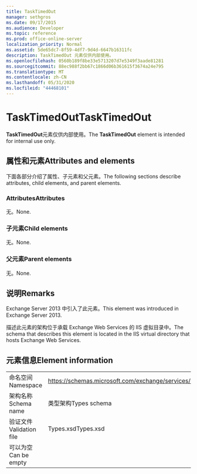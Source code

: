 ```yaml
---
title: TaskTimedOut
manager: sethgros
ms.date: 09/17/2015
ms.audience: Developer
ms.topic: reference
ms.prod: office-online-server
localization_priority: Normal
ms.assetid: 5de65dc7-8f59-4df7-9d4d-6647b16311fc
description: TaskTimedOut 元素仅供内部使用。
ms.openlocfilehash: 0560b189f8be33e5713207d7e5349f3aade81281
ms.sourcegitcommit: 88ec988f2bb67c1866d06b361615f3674a24e795
ms.translationtype: MT
ms.contentlocale: zh-CN
ms.lasthandoff: 05/31/2020
ms.locfileid: "44468101"
---
```

# <a name="tasktimedout"></a><span data-ttu-id="c22df-103">TaskTimedOut</span><span class="sxs-lookup"><span data-stu-id="c22df-103">TaskTimedOut</span></span>

<span data-ttu-id="c22df-104">**TaskTimedOut**元素仅供内部使用。</span><span class="sxs-lookup"><span data-stu-id="c22df-104">The **TaskTimedOut** element is intended for internal use only.</span></span> 

## <a name="attributes-and-elements"></a><span data-ttu-id="c22df-105">属性和元素</span><span class="sxs-lookup"><span data-stu-id="c22df-105">Attributes and elements</span></span>

<span data-ttu-id="c22df-106">下面各部分介绍了属性、子元素和父元素。</span><span class="sxs-lookup"><span data-stu-id="c22df-106">The following sections describe attributes, child elements, and parent elements.</span></span>
  
### <a name="attributes"></a><span data-ttu-id="c22df-107">Attributes</span><span class="sxs-lookup"><span data-stu-id="c22df-107">Attributes</span></span>

<span data-ttu-id="c22df-108">无。</span><span class="sxs-lookup"><span data-stu-id="c22df-108">None.</span></span>
  
### <a name="child-elements"></a><span data-ttu-id="c22df-109">子元素</span><span class="sxs-lookup"><span data-stu-id="c22df-109">Child elements</span></span>

<span data-ttu-id="c22df-110">无。</span><span class="sxs-lookup"><span data-stu-id="c22df-110">None.</span></span>
  
### <a name="parent-elements"></a><span data-ttu-id="c22df-111">父元素</span><span class="sxs-lookup"><span data-stu-id="c22df-111">Parent elements</span></span>

<span data-ttu-id="c22df-112">无。</span><span class="sxs-lookup"><span data-stu-id="c22df-112">None.</span></span>
  
## <a name="remarks"></a><span data-ttu-id="c22df-113">说明</span><span class="sxs-lookup"><span data-stu-id="c22df-113">Remarks</span></span>

<span data-ttu-id="c22df-114">Exchange Server 2013 中引入了此元素。</span><span class="sxs-lookup"><span data-stu-id="c22df-114">This element was introduced in Exchange Server 2013.</span></span>
  
<span data-ttu-id="c22df-115">描述此元素的架构位于承载 Exchange Web Services 的 IIS 虚拟目录中。</span><span class="sxs-lookup"><span data-stu-id="c22df-115">The schema that describes this element is located in the IIS virtual directory that hosts Exchange Web Services.</span></span>
  
## <a name="element-information"></a><span data-ttu-id="c22df-116">元素信息</span><span class="sxs-lookup"><span data-stu-id="c22df-116">Element information</span></span>

|||
|:-----|:-----|
|<span data-ttu-id="c22df-117">命名空间</span><span class="sxs-lookup"><span data-stu-id="c22df-117">Namespace</span></span>  <br/> |https://schemas.microsoft.com/exchange/services/2006/types  <br/> |
|<span data-ttu-id="c22df-118">架构名称</span><span class="sxs-lookup"><span data-stu-id="c22df-118">Schema name</span></span>  <br/> |<span data-ttu-id="c22df-119">类型架构</span><span class="sxs-lookup"><span data-stu-id="c22df-119">Types schema</span></span>  <br/> |
|<span data-ttu-id="c22df-120">验证文件</span><span class="sxs-lookup"><span data-stu-id="c22df-120">Validation file</span></span>  <br/> |<span data-ttu-id="c22df-121">Types.xsd</span><span class="sxs-lookup"><span data-stu-id="c22df-121">Types.xsd</span></span>  <br/> |
|<span data-ttu-id="c22df-122">可以为空</span><span class="sxs-lookup"><span data-stu-id="c22df-122">Can be empty</span></span>  <br/> ||
   

